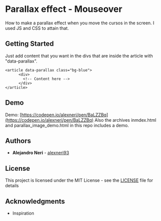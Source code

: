 # Parallax effect - Mouseover

How to make a parallax effect when you move the cursos in the screen.
I used JS and CSS to attain that.

## Getting Started

Just add content that you want in the divs that are inside the article with "data-parallax".
```
<article data-parallax class="bg-blue">
      <div>        
        <!-- Content here -->
      </div>
</article>
```

## Demo
Demo: [https://codepen.io/alexneri/pen/BaLZZBq](https://codepen.io/alexneri/pen/BaLZZBq)
Also the archives inmdex.html and parallax_image_demo.html in this repo includes a demo.

## Authors

* **Alejandro Neri** - [alexneri93](https://github.com/alexneri93)

## License

This project is licensed under the MIT License - see the [LICENSE](LICENSE) file for details

## Acknowledgments

* Inspiration